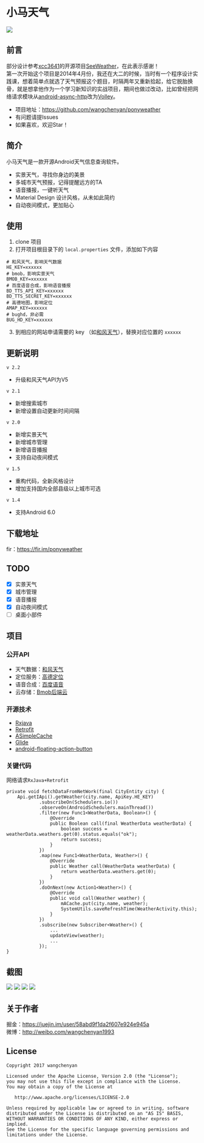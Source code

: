 # 小马天气
![](https://raw.githubusercontent.com/wangchenyan/ponyweather/master/app/src/main/res/drawable-xxhdpi/ic_launcher.png)

## 前言
部分设计参考[xcc3641](https://github.com/xcc3641)的开源项目[SeeWeather](https://github.com/xcc3641/SeeWeather)，在此表示感谢！<br>
第一次开始这个项目是2014年4月份，我还在大二的时候，当时有一个程序设计实践课，想着简单点就选了天气预报这个题目，时隔两年又重新拾起，给它脱胎换骨，就是想拿他作为一个学习新知识的实战项目，期间也做过改动，比如曾经把网络请求模块从[android-async-http](https://github.com/loopj/android-async-http)改为[Volley](https://android.googlesource.com/platform/frameworks/volley)。

- 项目地址：https://github.com/wangchenyan/ponyweather
- 有问题请提Issues
- 如果喜欢，欢迎Star！

## 简介
小马天气是一款开源Android天气信息查询软件。
- 实景天气，寻找你身边的美景
- 多城市天气预报，记得提醒远方的TA
- 语音播报，一键听天气
- Material Design 设计风格，从未如此简约
- 自动夜间模式，更加贴心

## 使用
1. clone 项目
2. 打开项目根目录下的 `local.properties` 文件，添加如下内容
```
# 和风天气，影响天气数据
HE_KEY=xxxxxx
# bmob，影响实景天气
BMOB_KEY=xxxxxx
# 百度语音合成，影响语音播报
BD_TTS_API_KEY=xxxxxx
BD_TTS_SECRET_KEY=xxxxxx
# 高德地图，影响定位
AMAP_KEY=xxxxxx
# bughd，非必需
BUG_HD_KEY=xxxxxx
```
3. 到相应的网站申请需要的 key （如[和风天气](https://www.heweather.com/)），替换对应位置的 `xxxxxx`

## 更新说明
`v 2.2`
- 升级和风天气API为V5

`v 2.1`
- 新增搜索城市
- 新增设置自动更新时间间隔

`v 2.0`
- 新增实景天气
- 新增城市管理
- 新增语音播报
- 支持自动夜间模式

`v 1.5`
- 重构代码，全新风格设计
- 增加支持国内全部县级以上城市可选

`v 1.4`
- 支持Android 6.0

## 下载地址
fir：https://fir.im/ponyweather

## TODO
- [x] 实景天气
- [x] 城市管理
- [x] 语音播报
- [x] 自动夜间模式
- [ ] 桌面小部件

## 项目
### 公开API
- 天气数据：[和风天气](http://www.heweather.com/)
- 定位服务：[高德定位](http://lbs.amap.com/api/android-location-sdk/)
- 语音合成：[百度语音](http://yuyin.baidu.com/)
- 云存储：[Bmob后端云](http://www.bmob.cn/)

### 开源技术
- [Rxjava](https://github.com/ReactiveX/RxJava)
- [Retrofit](https://github.com/square/retrofit)
- [ASimpleCache](https://github.com/yangfuhai/ASimpleCache)
- [Glide](https://github.com/bumptech/glide)
- [android-floating-action-button](https://github.com/futuresimple/android-floating-action-button)

### 关键代码
网络请求`RxJava+Retrofit`
```
private void fetchDataFromNetWork(final CityEntity city) {
    Api.getIApi().getWeather(city.name, ApiKey.HE_KEY)
            .subscribeOn(Schedulers.io())
            .observeOn(AndroidSchedulers.mainThread())
            .filter(new Func1<WeatherData, Boolean>() {
                @Override
                public Boolean call(final WeatherData weatherData) {
                    boolean success = weatherData.weathers.get(0).status.equals("ok");
                    return success;
                }
            })
            .map(new Func1<WeatherData, Weather>() {
                @Override
                public Weather call(WeatherData weatherData) {
                    return weatherData.weathers.get(0);
                }
            })
            .doOnNext(new Action1<Weather>() {
                @Override
                public void call(Weather weather) {
                    mACache.put(city.name, weather);
                    SystemUtils.saveRefreshTime(WeatherActivity.this);
                }
            })
            .subscribe(new Subscriber<Weather>() {
                ...
				updateView(weather);
				...
            });
}
```

## 截图
![](https://raw.githubusercontent.com/wangchenyan/ponyweather/master/art/screenshot_01.jpg)
![](https://raw.githubusercontent.com/wangchenyan/ponyweather/master/art/screenshot_02.jpg)
![](https://raw.githubusercontent.com/wangchenyan/ponyweather/master/art/screenshot_03.jpg)
![](https://raw.githubusercontent.com/wangchenyan/ponyweather/master/art/screenshot_04.jpg)

## 关于作者
掘金：https://juejin.im/user/58abd9f1da2f607e924e945a<br>
微博：http://weibo.com/wangchenyan1993

## License

    Copyright 2017 wangchenyan

    Licensed under the Apache License, Version 2.0 (the "License");
    you may not use this file except in compliance with the License.
    You may obtain a copy of the License at

       http://www.apache.org/licenses/LICENSE-2.0

    Unless required by applicable law or agreed to in writing, software
    distributed under the License is distributed on an "AS IS" BASIS,
    WITHOUT WARRANTIES OR CONDITIONS OF ANY KIND, either express or implied.
    See the License for the specific language governing permissions and
    limitations under the License.
